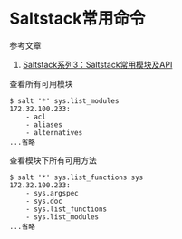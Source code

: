 # Saltstack常用命令

参考文章

1. [Saltstack系列3：Saltstack常用模块及API](http://www.cnblogs.com/MacoLee/p/5753640.html)

查看所有可用模块

```
$ salt '*' sys.list_modules
172.32.100.233:
    - acl
    - aliases
    - alternatives
...省略
```

查看模块下所有可用方法

```
$ salt '*' sys.list_functions sys
172.32.100.233:
    - sys.argspec
    - sys.doc
    - sys.list_functions
    - sys.list_modules
...省略
```
